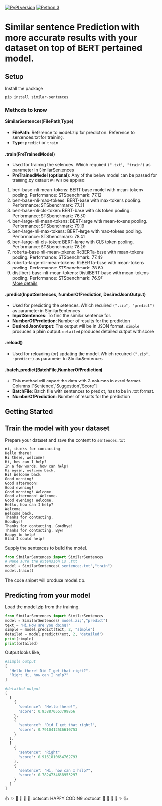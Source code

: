 [![PyPI version](https://badge.fury.io/py/similar-sentences.svg)](https://badge.fury.io/py/similar-sentences) [![Python 3](https://img.shields.io/badge/python-3.0-blue.svg)](https://www.python.org/downloads/release/python-300/)

# Similar sentence Prediction with more accurate results with your dataset on top of BERT pertained model.

## Setup

Install the package

```python
pip install similar-sentences
```

### Methods to know

#### SimilarSentences(FilePath,Type)
  * **FilePath**: Reference to model.zip for prediction. Reference to sentences.txt for training.  
  * **Type**: `predict` or `train`

#### .train(PreTrainedModel)
 * Used for training the setences. Which required `(".txt", "train")` as parameter in SimilarSentences
 * **PreTrainedModel (optional)**: Any of the below model can be passed for training,by default #1 will be applied
 1. bert-base-nli-mean-tokens: BERT-base model with mean-tokens pooling. Performance: STSbenchmark: 77.12
 2. bert-base-nli-max-tokens: BERT-base with max-tokens pooling. Performance: STSbenchmark: 77.21
 3. bert-base-nli-cls-token: BERT-base with cls token pooling. Performance: STSbenchmark: 76.30
 4. bert-large-nli-mean-tokens: BERT-large with mean-tokens pooling. Performance: STSbenchmark: 79.19
 5. bert-large-nli-max-tokens: BERT-large with max-tokens pooling. Performance: STSbenchmark: 78.41
 6. bert-large-nli-cls-token:  BERT-large with CLS token pooling. Performance: STSbenchmark: 78.29
 7. roberta-base-nli-mean-tokens: RoBERTa-base with mean-tokens pooling. Performance: STSbenchmark: 77.49
 8. roberta-large-nli-mean-tokens: RoBERTa-base with mean-tokens pooling. Performance: STSbenchmark: 78.69
 9. distilbert-base-nli-mean-tokens: DistilBERT-base with mean-tokens pooling. Performance: STSbenchmark: 76.97  
 [More details](https://github.com/UKPLab/sentence-transformers/blob/master/docs/pretrained-models/nli-models.md#pre-trained-models)

#### .predict(InputSentences, NumberOfPrediction, DesiredJsonOutput)
  * Used for predicting the setences. Which required `(".zip", "predict")` as parameter in SimilarSentences  
  * **InputSentences**: To find the similar sentence for.   
  * **NumberOfPrediction**: Number of results for the prediction  
  * **DesiredJsonOutput**: The output will be in JSON format. `simple` produces a plain output. `detailed` produces detailed output with score 
  
#### .reload()
  * Used for reloading (or) updating the model. Which required `(".zip", "predict")` as parameter in SimilarSentences

#### .batch_predict(BatchFile,NumberOfPrediction)
  * This method will export the data with 3 columns in excel format. Columns ['Sentence','Suggestion','Score']
  * **BatchFile**: Batch file with sentences to predict, has to be in .txt format.   
  * **NumberOfPrediction**: Number of results for the prediction  
  
## Getting Started

## Train the model with your dataset

Prepare your dataset and save the content to `sentences.txt`

```
Hi, thanks for contacting.
Hello there!
Hi there, welcome!
Hi, how can I help?
In a few words, how can help?
Hi again, welcome back.
Hi! Welcome back.
Good morning! 
Good afternoon! 
Good evening! 
Good morning! Welcome.
Good afternoon! Welcome.
Good evening! Welcome.
Hello, how can I help?
Welcome.
Welcome back.
Thanks for contacting.
Goodbye!
Thanks for contacting. Goodbye!
Thanks for contacting. Bye!
Happy to help!
Glad I could help!
```

Supply the sentences to build the model.

```python
from SimilarSentences import SimilarSentences
# Make sure the extension is .txt
model = SimilarSentences('sentences.txt',"train")
model.train()
```
The code snipet will produce model.zip.

## Predicting from your model

Load the model.zip from the training.

```python
from SimilarSentences import SimilarSentences
model = SimilarSentences('model.zip',"predict")
text = 'Hi.How are you doing?'
simple = model.predict(text, 2, "simple")
detailed = model.predict(text, 2, "detailed")
print(simple)
print(detailed)
```

Output looks like,

```python
#simple output
[
  "Hello there! Did I get that right?",
  "Right Hi, how can I help?"
]

#detailed output
[
  [
    {
      "sentence": "Hello there!",
      "score": 0.938870553799856
    },
    {
      "sentence": "Did I get that right?",
      "score": 0.7910412586610753
    }
  ],
  [
    {
      "sentence": "Right",
      "score": 0.9161810654762793
    },
    {
      "sentence": "Hi, how can I help?",
      "score": 0.7824734658953297
    }
  ]
]
````
:+1: :sparkles: :camel: :tada: :rocket: :metal: :octocat:  HAPPY CODING :octocat: :metal: :rocket: :tada: :camel: :sparkles: :+1:
